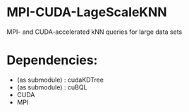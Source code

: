 # MPI-CUDA-LageScaleKNN
MPI- and CUDA-accelerated kNN queries for large data sets

# Dependencies:

- (as submodule) : cudaKDTree
- (as submodule) : cuBQL
- CUDA
- MPI
  
